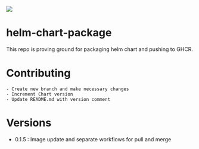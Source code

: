 [<img src="https://vettom-images.s3.eu-west-1.amazonaws.com/logo/vettom-banner.jpg">](https://vettom.pages.dev/)
# helm-chart-package
This repo is proving ground for packaging helm chart and pushing to GHCR.

# Contributing
    - Create new branch and make necessary changes
    - Increment Chart version
    - Update README.md with version comment

# Versions
- 0.1.5  : Image update and separate workflows for pull and merge
